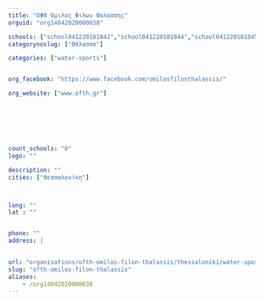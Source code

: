 ```yaml
---
title: "ΟΦΘ Ομιλος Φιλων Θαλασσης"
orguid: "org14042020000038"

schools: ["school041220181842","school041220181844","school041220181845","school041220181846"]
categorynoslug: ["Θάλασσα"]

categories: ["water-sports"]


org_facebook: "https://www.facebook.com/omilosfilonthalassis/"

org_website: ["www.ofth.gr"]







count_schools: "0"
logo: ""

description: ""
cities: ["Θεσσαλονίκη"]



long: ""
lat : ""


phone: ""
address: |
    

url: "organisations/ofth-omilos-filon-thalassis/thessaloniki/water-sports"
slug: "ofth-omilos-filon-thalassis"
aliases:
    - /org14042020000038
---
```



